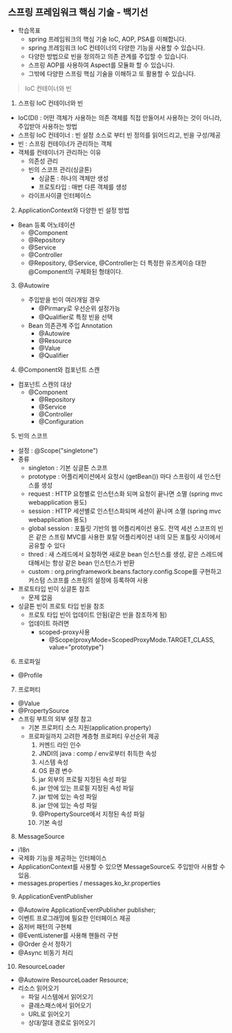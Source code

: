 스프링 프레임워크 핵심 기술 - 백기선
------------------------
* 학습목표
  * spring 프레임워크의 핵심 기술 IoC, AOP, PSA를 이해합니다.
  * spring 프레임워크 IoC 컨테이너의 다양한 기능을 사용할 수 있습니다.
  * 다양한 방법으로 빈을 정의하고 의존 관계를 주입할 수 있습니다.
  * 스프링 AOP를 사용하여 Aspect를 모듈화 할 수 있습니다.
  * 그밖에 다양한 스프링 핵심 기술을 이해하고 또 활용할 수 있습니다.


> IoC 컨테이너와 빈

1. 스프링 IoC 컨테이너와 빈
  * IoC(DI) : 어떤 객체가 사용하는 의존 객체를 직접 만들어서 사용하는 것이 아니라, 주입받아 사용하는 방법
  * 스프링 IoC 컨테이너 : 빈 설정 소스로 부터 빈 정의를 읽어드리고, 빈을 구성/제공
  * 빈 : 스프링 컨테이너가 관리하는 객체
  * 객체를 컨테이너가 관리하는 이유
    * 의존성 관리
    * 빈의 스코프 관리(싱글톤)
      * 싱글톤 : 하나의 객체만 생성
      * 프로토타입 : 매번 다른 객체를 생성
    * 라이프사이클 인터페이스

2. ApplicationContext와 다양한 빈 설정 방법
  * Bean 등록 어노테이션
    * @Component
    * @Repository
    * @Service
    * @Controller
    * @Repository, @Service, @Controller는 더 특정한 유즈케이승 대한 @Component의 구체화된 형태이다.

3. @Autowire
    * 주입받을 빈이 여러개일 경우
      * @Pirmary로 우선순위 설정가능
      * @Qualifier로 특정 빈을 선택
    * Bean 의존관계 주입 Annotation
      * @Autowire
      * @Resource
      * @Value
      * @Qualifier

4. @Component와 컴포넌트 스캔
  * 컴포넌트 스캔의 대상
    * @Component
      * @Repository
      * @Service
      * @Controller
      * @Configuration

5. 빈의 스코프
  * 설정 : @Scope("singletone")
  * 종류
    * singleton : 기본 싱글톤 스코프
    * prototype : 어플리케이션에서 요청시 (getBean()) 마다 스프링이 새 인스턴스를 생성
    * request : HTTP 요청별로 인스턴스화 되며 요청이 끝나면 소멸 (spring mvc webapplication 용도)
    * session : HTTP 세션별로 인스턴스화되며 세션이 끝나며 소멸 (spring mvc webapplication 용도)
    * global session : 포틀릿 기반의 웹 어플리케이션 용도. 전역 세션 스코프의 빈은 같은 스프링 MVC를 사용한 포탈 어플리케이션 내의 모든 포틀릿 사이에서 공유할 수 있다
    * thred : 새 스레드에서 요청하면 새로운 bean 인스턴스를 생성, 같은 스레드에 대해서는 항상 같은 bean 인스턴스가 반환
    * custom : org.pringframework.beans.factory.config.Scope를 구현하고 커스텀 스코프를 스프링의 설정에 등록하여 사용
  * 프로토타입 빈이 싱글톤 참조
    * 문제 없음
  * 싱글톤 빈이 프로토 타입 빈을 참조
    * 프로토 타입 빈이 업데이트 안됨(같은 빈을 참조하게 됨)
    * 업데이트 하려면
      * scoped-proxy사용
        * @Scope(proxyMode=ScopedProxyMode.TARGET_CLASS, value="prototype")

6. 프로파일
  * @Profile

7. 프로퍼티
  * @Value
  * @PropertySource
  * 스프링 부트의 외부 설정 참고
    * 기본 프로퍼티 소스 지원(application.property)
    * 프로파일까지 고려한 계층형 프로퍼티 우선순위 제공
      1. 커멘드 라인 인수
      2. JNDI의 java : comp / env로부터 취득한 속성
      3. 시스템 속성
      4. OS 환경 변수
      5. jar 외부의 프로필 지정된 속성 파일
      6. jar 안에 있는 프로필 지정된 속성 파일
      7. jar 밖에 있는 속성 파일
      8. jar 안에 있는 속성 파일
      9. @PropertySource에서 지정된 속성 파일
      10. 기본 속성

8. MessageSource
  * i18n
  * 국제화 기능을 제공하는 인터페이스
  * ApplicationContext를 사용할 수 있으면 MessageSource도 주입받아 사용할 수 있음.
  * messages.properties / messages.ko_kr.properties

9. ApplicationEventPublisher
  * @Autowire ApplicationEventPublisher publisher;
  * 이벤트 프로그래밍에 필요한 인터페이스 제공
  * 옵저버 패턴의 구현체
  * @EventListener를 사용해 핸들러 구현
  * @Order 순서 정하기
  * @Async 비동기 처리

10. ResourceLoader
  * @Autowire ResourceLoader Resource;
  * 리소스 읽어오기
    * 파일 시스템에서 읽어오기
    * 클래스패스에서 읽어오기
    * URL로 읽어오기
    * 상대/절대 경로로 읽어오기
